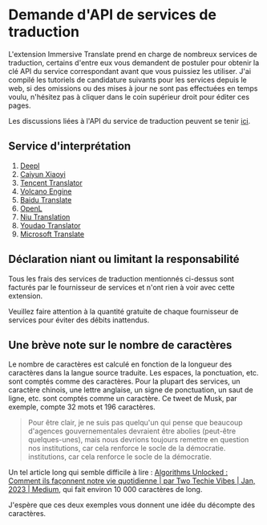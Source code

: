 # Demande d'API de services de traduction

L'extension Immersive Translate prend en charge de nombreux services de traduction, certains d'entre eux vous demandent de postuler pour obtenir la clé API du service correspondant avant que vous puissiez les utiliser. J'ai compilé les tutoriels de candidature suivants pour les services depuis le web, si des omissions ou des mises à jour ne sont pas effectuées en temps voulu, n'hésitez pas à cliquer dans le coin supérieur droit pour éditer ces pages.

Les discussions liées à l'API du service de traduction peuvent se tenir [ici](https://github.com/immersive-translate/immersive-translate/issues/137).

## Service d'interprétation

1. [Deepl](./services/deepL.md)
2. [Caiyun Xiaoyi](./services/caiyun.md)
3. [Tencent Translator](./services/tencent.md)
4. [Volcano Engine](./services/volcano.md)
5. [Baidu Translate](./services/baidu.md)
6. [OpenL](./services/openL.md)
7. [Niu Translation](./services/niu.md)
8. [Youdao Translator](./services/youdao.md)
9. [Microsoft Translate](./services/azure.md)

## Déclaration niant ou limitant la responsabilité

Tous les frais des services de traduction mentionnés ci-dessus sont facturés par le fournisseur de services et n'ont rien à voir avec cette extension.

Veuillez faire attention à la quantité gratuite de chaque fournisseur de services pour éviter des débits inattendus.

## Une brève note sur le nombre de caractères

Le nombre de caractères est calculé en fonction de la longueur des caractères dans la langue source traduite. Les espaces, la ponctuation, etc. sont comptés comme des caractères. Pour la plupart des services, un caractère chinois, une lettre anglaise, un signe de ponctuation, un saut de ligne, etc. sont comptés comme un caractère. Ce tweet de Musk, par exemple, compte 32 mots et 196 caractères.

> Pour être clair, je ne suis pas quelqu'un qui pense que beaucoup d'agences gouvernementales devraient être abolies (peut-être quelques-unes), mais nous devrions toujours remettre en question nos institutions, car cela renforce le socle de la démocratie. institutions, car cela renforce le socle de la démocratie.

Un tel article long qui semble difficile à lire : [Algorithms Unlocked : Comment ils façonnent notre vie quotidienne | par Two Techie Vibes | Jan, 2023 | Medium](https://twotechievibes.medium.com/algorithms-unlocked-how-they're-shaping-our-everyday-lives-6261fa1dbad), qui fait environ 10 000 caractères de long.

J'espère que ces deux exemples vous donnent une idée du décompte des caractères.
